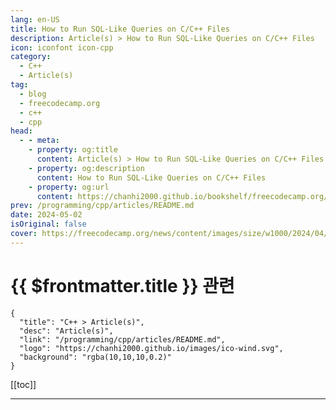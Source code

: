 ```yaml
---
lang: en-US
title: How to Run SQL-Like Queries on C/C++ Files
description: Article(s) > How to Run SQL-Like Queries on C/C++ Files
icon: iconfont icon-cpp
category: 
  - C++
  - Article(s)
tag: 
  - blog
  - freecodecamp.org
  - c++
  - cpp
head:
  - - meta:
    - property: og:title
      content: Article(s) > How to Run SQL-Like Queries on C/C++ Files
    - property: og:description
      content: How to Run SQL-Like Queries on C/C++ Files
    - property: og:url
      content: https://chanhi2000.github.io/bookshelf/freecodecamp.org/run-sql-like-queries-on-cplusplus-files.html
prev: /programming/cpp/articles/README.md
date: 2024-05-02
isOriginal: false
cover: https://freecodecamp.org/news/content/images/size/w1000/2024/04/gitql_banner-1.png
---
```


# {{ $frontmatter.title }} 관련

```component VPCard
{
  "title": "C++ > Article(s)",
  "desc": "Article(s)",
  "link": "/programming/cpp/articles/README.md",
  "logo": "https://chanhi2000.github.io/images/ico-wind.svg",
  "background": "rgba(10,10,10,0.2)"
}
```

[[toc]]

---

<SiteInfo
  name="How to Run SQL-Like Queries on C/C++ Files"
  desc="Hello everyone! I'm a Software engineer who's interested in low-level programming, compilers, and tool development. At the end of 2023, I published my first article on freeCodeCamp about how I created a SQL-like Language to run queries on local Git repositories [/news/gql-design-and-implementation/]. If you want a bit more context, give"
  url="https://freecodecamp.org/news/run-sql-like-queries-on-cplusplus-files/"
  logo="https://cdn.freecodecamp.org/universal/favicons/favicon.ico"
  preview="https://freecodecamp.org/news/content/images/size/w1000/2024/04/gitql_banner-1.png"/>

<!-- TODO: 작성 -->

